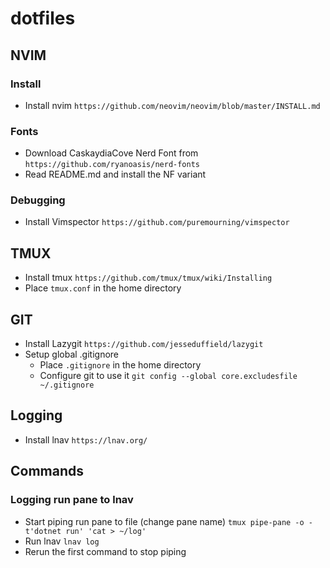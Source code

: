 # dotfiles

## NVIM

### Install
- Install nvim `https://github.com/neovim/neovim/blob/master/INSTALL.md`

### Fonts
- Download CaskaydiaCove Nerd Font from `https://github.com/ryanoasis/nerd-fonts`
- Read README.md and install the NF variant

### Debugging
- Install Vimspector `https://github.com/puremourning/vimspector`

## TMUX
- Install tmux `https://github.com/tmux/tmux/wiki/Installing`
- Place `tmux.conf` in the home directory

## GIT
- Install Lazygit `https://github.com/jesseduffield/lazygit`
- Setup global .gitignore
    - Place `.gitignore` in the home directory
    - Configure git to use it `git config --global core.excludesfile ~/.gitignore`

## Logging
- Install lnav `https://lnav.org/`

## Commands

### Logging run pane to lnav
- Start piping run pane to file (change pane name) `tmux pipe-pane -o -t'dotnet run' 'cat > ~/log'`
- Run lnav `lnav log`
- Rerun the first command to stop piping
